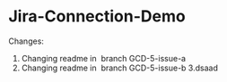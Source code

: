 # Jira-Connection-Demo

Changes:

1.  Changing readme in  branch GCD-5-issue-a
2. Changing readme in  branch GCD-5-issue-b
3.dsaad
